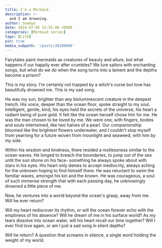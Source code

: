 ```yaml
---
title: I'm a Mermaid.
description: >-
  and I am drowning. 
author: Sowmya
date: 2024-07-05 15:55:00 +0800
categories: [Mermaid series]
tags: [Life]
pin: true
media_subpath: '/posts/20180809'
---
```


Fairytales paint mermaids as creatures of beauty and allure, but what happens if our happily ever after crumbles? We lure sailors with enchanting songs, but what do we do when the song turns into a lament and the depths become a prison? 

This is my story. I'm certainly not trapped by a witch's curse but love has beautifully drowned me. This is my sad song. 

He was my sun, brighter than any bioluminescent creature in the deepest trench. His voice, deeper than the ocean floor, spoke straight to my soul. Intelligent, gentle, kind, his eyes held the secrets of the universe, his heart a radiant being of pure gold. It felt like the ocean herself chose him for me. He was the man chosen to be loved by me. We were one, with fingers, bodies and souls intertwined, like two halves of a pearl. Our companionship bloomed like the brightest flowers underwater, and I couldn't stop myself from yearning for a future woven from moonlight and seaweed, with him by my side.

Within his wisdom and kindness, there resided a restlessness similar to the ocean waves. He longed to breach the boundaries, to jump out of the sea until the sun shone on his face- something he always spoke about with stars in his eyes. His heart only denies to accept mediocrity, always aching for the unknown hoping to find himself there. He was reluctant to swim the familiar waves, amongst his kin and the known. He was courageous, a soul of such immense strength that with each passing day, he unknowingly drowned a little piece of me.

Now, he ventures into a world beyond the ocean's grasp, away from me. Will he ever return?

Will my heart rediscover its rhythm, or will the ocean forever echo with the emptiness of his absence? Will he dream of me in his surface world? As my tears dissolve into ocean water, will his heart recall our time together? Will I ever find love again, or am I just a sad song in silent depths? 

Will he return? A question that screams in silence, a single word holding the weight of my world.

[nodejs]: https://nodejs.org/
[starter]: https://github.com/cotes2020/chirpy-starter
[pages-workflow-src]: https://docs.github.com/en/pages/getting-started-with-github-pages/configuring-a-publishing-source-for-your-github-pages-site#publishing-with-a-custom-github-actions-workflow
[latest-tag]: https://github.com/cotes2020/jekyll-theme-chirpy/tags